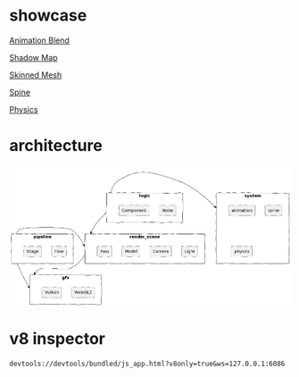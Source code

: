 # showcase

[Animation Blend](https://qingwabote.github.io/zero/projects/animation/web/index.html)

[Shadow Map](https://qingwabote.github.io/zero/projects/shadow/web/index.html)

[Skinned Mesh](https://qingwabote.github.io/zero/projects/skin/web/index.html)

[Spine](https://qingwabote.github.io/zero/projects/spine/web/index.html)

[Physics](https://qingwabote.github.io/zero/projects/vehicle/web/index.html)

# architecture

![](README-architecture.png)

# v8 inspector

```
devtools://devtools/bundled/js_app.html?v8only=true&ws=127.0.0.1:6086
```
